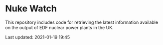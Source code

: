 # Nuke Watch

This repository includes code for retrieving the latest information available on the output of EDF nuclear power plants in the UK.

Last updated: 2021-01-19 19:45